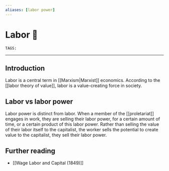 ```yaml
---
aliases: [labor power]
---
```

# Labor 💪
`TAGS:` 

---
## Introduction
Labor is a central term in [[Marxism|Marxist]] economics. According to the [[labor theory of value]], labor is a value-creating force in society. 

## Labor vs labor power
Labor power is distinct from labor. When a member of the [[proletariat]] engages in work, they are selling their labor power, for a certain amount of time, or a certain product of this labor power. Rather than selling the value of their labor itself to the capitalist, the worker sells the potential to create value to the capitalist, they sell their labor power. 

## Further reading
- [[Wage Labor and Capital (1849)]]